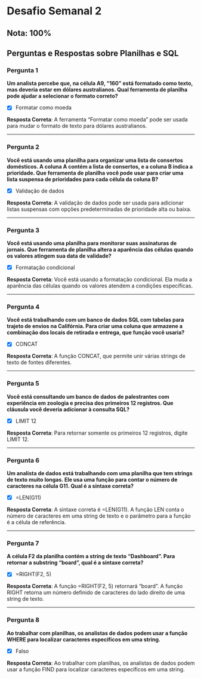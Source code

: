# Desafio Semanal 2
## Nota: 100%

## Perguntas e Respostas sobre Planilhas e SQL

### Pergunta 1

**Um analista percebe que, na célula A9, “160” está formatado como texto, mas deveria estar em dólares australianos. Qual ferramenta de planilha pode ajudar a selecionar o formato correto?**

- [x]  Formatar como moeda

**Resposta Correta**: A ferramenta “Formatar como moeda” pode ser usada para mudar o formato de texto para dólares australianos.

---

### Pergunta 2

**Você está usando uma planilha para organizar uma lista de consertos domésticos. A coluna A contém a lista de consertos, e a coluna B indica a prioridade. Que ferramenta de planilha você pode usar para criar uma lista suspensa de prioridades para cada célula da coluna B?**

- [x]  Validação de dados

**Resposta Correta**: A validação de dados pode ser usada para adicionar listas suspensas com opções predeterminadas de prioridade alta ou baixa.

---

### Pergunta 3

**Você está usando uma planilha para monitorar suas assinaturas de jornais. Que ferramenta de planilha altera a aparência das células quando os valores atingem sua data de validade?**

- [x]  Formatação condicional

**Resposta Correta**: Você está usando a formatação condicional. Ela muda a aparência das células quando os valores atendem a condições específicas.

---

### Pergunta 4

**Você está trabalhando com um banco de dados SQL com tabelas para trajeto de envios na Califórnia. Para criar uma coluna que armazene a combinação dos locais de retirada e entrega, que função você usaria?**

- [x]  CONCAT

**Resposta Correta**: A função CONCAT, que permite unir várias strings de texto de fontes diferentes.

---

### Pergunta 5

**Você está consultando um banco de dados de palestrantes com experiência em zoologia e precisa dos primeiros 12 registros. Que cláusula você deveria adicionar à consulta SQL?**

- [x]  LIMIT 12

**Resposta Correta**: Para retornar somente os primeiros 12 registros, digite LIMIT 12.

---

### Pergunta 6

**Um analista de dados está trabalhando com uma planilha que tem strings de texto muito longas. Ele usa uma função para contar o número de caracteres na célula G11. Qual é a sintaxe correta?**

- [x]  =LEN(G11)

**Resposta Correta**: A sintaxe correta é =LEN(G11). A função LEN conta o número de caracteres em uma string de texto e o parâmetro para a função é a célula de referência.

---

### Pergunta 7

**A célula F2 da planilha contém a string de texto “Dashboard”. Para retornar a substring “board”, qual é a sintaxe correta?**

- [x]  =RIGHT(F2, 5)

**Resposta Correta**: A função =RIGHT(F2, 5) retornará “board”. A função RIGHT retorna um número definido de caracteres do lado direito de uma string de texto.

---

### Pergunta 8

**Ao trabalhar com planilhas, os analistas de dados podem usar a função WHERE para localizar caracteres específicos em uma string.**

- [x]  Falso

**Resposta Correta**: Ao trabalhar com planilhas, os analistas de dados podem usar a função FIND para localizar caracteres específicos em uma string.